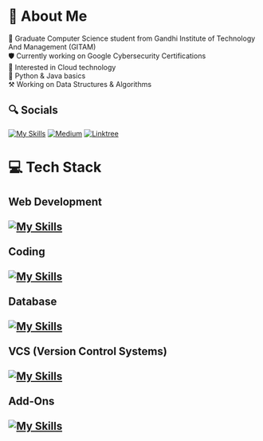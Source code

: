 # 🪪 About Me
🏫 Graduate Computer Science student from Gandhi Institute of Technology And Management (GITAM)<br> 🛡️ Currently working on Google Cybersecurity Certifications<br>🔭 Interested in Cloud technology<br>📌 Python & Java basics<br>⚒️ Working on Data Structures & Algorithms


## 🔍 Socials
[![My Skills](https://skillicons.dev/icons?i=linkedin,gmail,discord,twitter)](https://skillicons.dev) [![Medium](https://img.shields.io/badge/Medium-12100E?style=for-the-badge&logo=medium&logoColor=white)](https://medium.com/@krishnshah2003) [![Linktree](https://img.shields.io/badge/linktree-39E09B?style=for-the-badge&logo=linktree&logoColor=white)](https://linktr.ee/Krish_Shah2024)

# 💻 Tech Stack
## Web Development<br><br> [![My Skills](https://skillicons.dev/icons?i=html,css,js,tailwindcss,react,nodejs,figma)](https://skillicons.dev) <br><br>Coding<br><br>[![My Skills](https://skillicons.dev/icons?i=java,python)](https://skillicons.dev)<br><br>Database<br><br> [![My Skills](https://skillicons.dev/icons?i=mysql)](https://skillicons.dev)<br><br>VCS (Version Control Systems)<br><br>[![My Skills](https://skillicons.dev/icons?i=github,githubactions,git,vercel)](https://skillicons.dev)<br><br>Add-Ons<br><br>[![My Skills](https://skillicons.dev/icons?i=notion,npm,powershell,kali,ubuntu,vscode,linux)](https://skillicons.dev)

